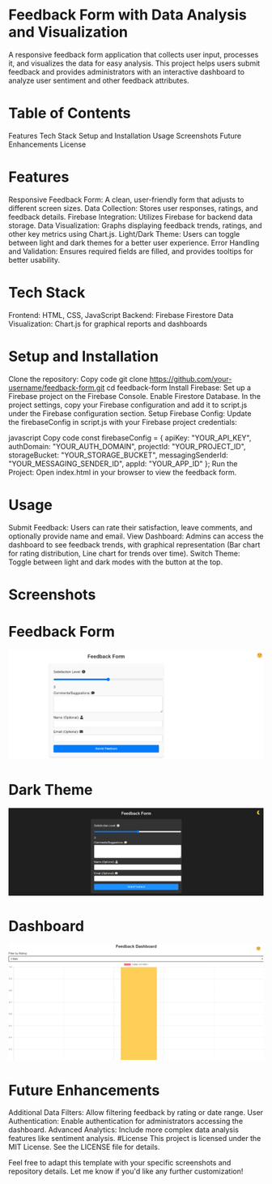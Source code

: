 
# Feedback Form with Data Analysis and Visualization
A responsive feedback form application that collects user input, processes it, and visualizes the data for easy analysis. This project helps users submit feedback and provides administrators with an interactive dashboard to analyze user sentiment and other feedback attributes.

# Table of Contents
Features
Tech Stack
Setup and Installation
Usage
Screenshots
Future Enhancements
License
# Features
Responsive Feedback Form: A clean, user-friendly form that adjusts to different screen sizes.
Data Collection: Stores user responses, ratings, and feedback details.
Firebase Integration: Utilizes Firebase for backend data storage.
Data Visualization: Graphs displaying feedback trends, ratings, and other key metrics using Chart.js.
Light/Dark Theme: Users can toggle between light and dark themes for a better user experience.
Error Handling and Validation: Ensures required fields are filled, and provides tooltips for better usability.
# Tech Stack
Frontend: HTML, CSS, JavaScript
Backend: Firebase Firestore
Data Visualization: Chart.js for graphical reports and dashboards
# Setup and Installation
Clone the repository:
Copy code
git clone https://github.com/your-username/feedback-form.git
cd feedback-form
Install Firebase:
Set up a Firebase project on the Firebase Console.
Enable Firestore Database.
In the project settings, copy your Firebase configuration and add it to script.js under the Firebase configuration section.
Setup Firebase Config: Update the firebaseConfig in script.js with your Firebase project credentials:

javascript
Copy code
const firebaseConfig = {
  apiKey: "YOUR_API_KEY",
  authDomain: "YOUR_AUTH_DOMAIN",
  projectId: "YOUR_PROJECT_ID",
  storageBucket: "YOUR_STORAGE_BUCKET",
  messagingSenderId: "YOUR_MESSAGING_SENDER_ID",
  appId: "YOUR_APP_ID"
};
Run the Project: Open index.html in your browser to view the feedback form.

# Usage
Submit Feedback: Users can rate their satisfaction, leave comments, and optionally provide name and email.
View Dashboard: Admins can access the dashboard to see feedback trends, with graphical representation (Bar chart for rating distribution, Line chart for trends over time).
Switch Theme: Toggle between light and dark modes with the button at the top.
# Screenshots


# Feedback Form
![FeedbackForm main Page](./feedbackForm.png)
# Dark Theme
![Dark Theme](./darkMode.png)

# Dashboard
![DashBoard main Page](./dashBoard.png)
# Future Enhancements
Additional Data Filters: Allow filtering feedback by rating or date range.
User Authentication: Enable authentication for administrators accessing the dashboard.
Advanced Analytics: Include more complex data analysis features like sentiment analysis.
#License
This project is licensed under the MIT License. See the LICENSE file for details.

Feel free to adapt this template with your specific screenshots and repository details. Let me know if you'd like any further customization!
